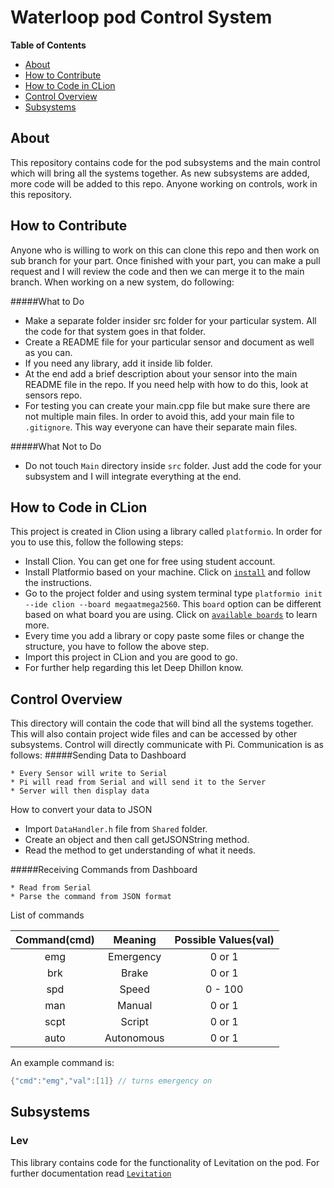 # Waterloop pod Control System

**Table of Contents**

- [About](#about)
- [How to Contribute](#how-to-contribute)
- [How to Code in CLion](#how-to-code-in-clion)
- [Control Overview](#control-overview)
- [Subsystems](#subsystems)

## About
This repository contains code for the pod subsystems and the main control which will bring all the systems together.
As new subsystems are added, more code will be added to this repo. Anyone working on controls, work in this repository.

## How to Contribute
Anyone who is willing to work on this can clone this repo and then work on sub branch for your part.
Once finished with your part, you can make a pull request and I will review the code and then we can
merge it to the main branch. When working on a new system, do following:

#####What to Do
* Make a separate folder insider src folder for your particular system. All the code for that system goes in that folder.
* Create a README file for your particular sensor and document as well as you can.
* If you need any library, add it inside lib folder.
* At the end add a brief description about your sensor into the main README file in the repo. If you need help with
  how to do this, look at sensors repo.
* For testing you can create your main.cpp file but make sure there are not multiple main files. In order to avoid this,
  add your main file to `.gitignore`. This way everyone can have their separate main files.
  
#####What Not to Do
* Do not touch `Main` directory inside `src` folder. Just add the code for your subsystem and I will integrate
 everything at the end.

  
 
## How to Code in CLion
This project is created in Clion using a library called `platformio`. In order for you to use this, follow the following steps:
* Install Clion. You can get one for free using student account.
* Install Platformio based on your machine. Click on [`install`](http://docs.platformio.org/en/latest/installation.html)
  and follow the instructions.
* Go to the project folder and using system terminal type `platformio init --ide clion --board megaatmega2560`. This `board` option
  can be different based on what board you are using. Click on [`available boards`](http://docs.platformio.org/en/latest/platforms/atmelavr.html)
  to learn more.
* Every time you add a library or copy paste some files or change the structure, you have to follow the above
  step.
* Import this project in CLion and you are good to go.
* For further help regarding this let Deep Dhillon know.
  
## Control Overview
This directory will contain the code that will bind all the systems together. This will also contain project wide files
and can be accessed by other subsystems. Control will directly communicate with Pi. Communication is as follows:
#####Sending Data to Dashboard

    * Every Sensor will write to Serial
    * Pi will read from Serial and will send it to the Server
    * Server will then display data

How to convert your data to JSON

* Import `DataHandler.h` file from `Shared` folder.
* Create an object and then call getJSONString method.
* Read the method to get understanding of what it needs.


#####Receiving Commands from Dashboard

    * Read from Serial
    * Parse the command from JSON format
    
List of commands

| Command(cmd)  | Meaning       |Possible Values(val) |
|:-------------:|:-------------:|:-------------------:|
| emg           | Emergency     | 0 or 1              |
| brk           | Brake         | 0 or 1              |
| spd           | Speed         | 0 - 100             |
| man           | Manual        | 0 or 1              |
| scpt          | Script        | 0 or 1              |
| auto          | Autonomous    | 0 or 1              |

An example command is:
```c++
{"cmd":"emg","val":[1]} // turns emergency on
```


## Subsystems
### Lev
This library contains code for the functionality of Levitation on the pod. For further documentation read [`Levitation`](https://github.com/teamwaterloop/control/blob/master/src/Subsystems/Lev/LEV_README.md)

